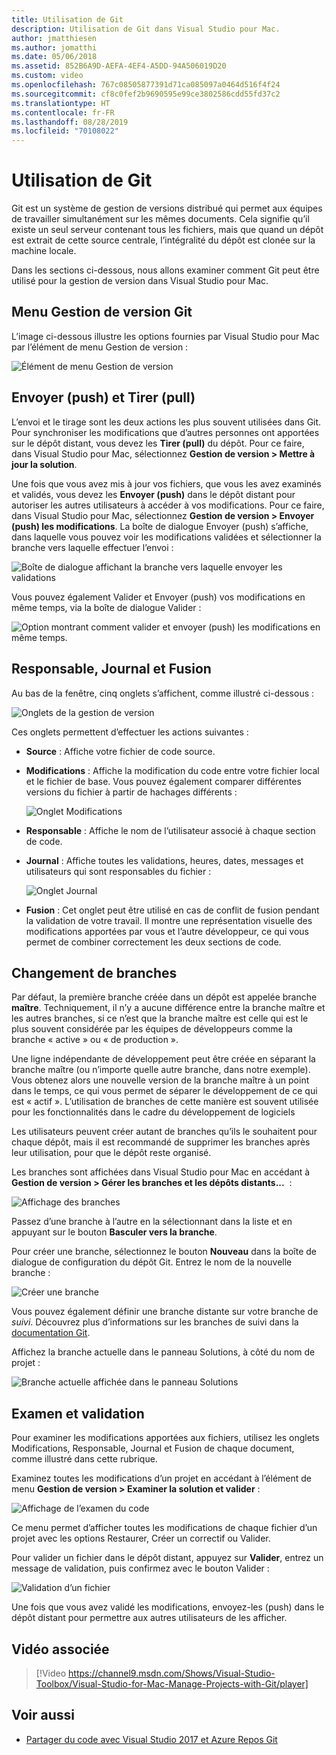 ```yaml
---
title: Utilisation de Git
description: Utilisation de Git dans Visual Studio pour Mac.
author: jmatthiesen
ms.author: jomatthi
ms.date: 05/06/2018
ms.assetid: 852B6A9D-AEFA-4EF4-A5DD-94A506019D20
ms.custom: video
ms.openlocfilehash: 767c08505877391d71ca085097a0464d516f4f24
ms.sourcegitcommit: cf8c0fef2b9690595e99ce3802586cdd55fd37c2
ms.translationtype: HT
ms.contentlocale: fr-FR
ms.lasthandoff: 08/28/2019
ms.locfileid: "70108022"
---
```

# <a name="working-with-git"></a>Utilisation de Git

Git est un système de gestion de versions distribué qui permet aux équipes de travailler simultanément sur les mêmes documents. Cela signifie qu’il existe un seul serveur contenant tous les fichiers, mais que quand un dépôt est extrait de cette source centrale, l’intégralité du dépôt est clonée sur la machine locale.

Dans les sections ci-dessous, nous allons examiner comment Git peut être utilisé pour la gestion de version dans Visual Studio pour Mac.

## <a name="git-version-control-menu"></a>Menu Gestion de version Git

L’image ci-dessous illustre les options fournies par Visual Studio pour Mac par l’élément de menu Gestion de version :

![Élément de menu Gestion de version](media/version-control-gitVersionControlMenu.png)

## <a name="push-and-pull"></a>Envoyer (push) et Tirer (pull)

L’envoi et le tirage sont les deux actions les plus souvent utilisées dans Git. Pour synchroniser les modifications que d’autres personnes ont apportées sur le dépôt distant, vous devez les **Tirer (pull)** du dépôt. Pour ce faire, dans Visual Studio pour Mac, sélectionnez **Gestion de version > Mettre à jour la solution**.

Une fois que vous avez mis à jour vos fichiers, que vous les avez examinés et validés, vous devez les **Envoyer (push)** dans le dépôt distant pour autoriser les autres utilisateurs à accéder à vos modifications. Pour ce faire, dans Visual Studio pour Mac, sélectionnez **Gestion de version > Envoyer (push) les modifications**. La boîte de dialogue Envoyer (push) s’affiche, dans laquelle vous pouvez voir les modifications validées et sélectionner la branche vers laquelle effectuer l’envoi :

![Boîte de dialogue affichant la branche vers laquelle envoyer les validations](media/version-control-gitPush.png)

Vous pouvez également Valider et Envoyer (push) vos modifications en même temps, via la boîte de dialogue Valider :

![Option montrant comment valider et envoyer (push) les modifications en même temps.](media/version-control-commitPush.png)

## <a name="blame-log-and-merge"></a>Responsable, Journal et Fusion

Au bas de la fenêtre, cinq onglets s’affichent, comme illustré ci-dessous :

![Onglets de la gestion de version](media/version-control-gitTabs.png)

Ces onglets permettent d’effectuer les actions suivantes :

* **Source** : Affiche votre fichier de code source.
* **Modifications** : Affiche la modification du code entre votre fichier local et le fichier de base. Vous pouvez également comparer différentes versions du fichier à partir de hachages différents :

    ![Onglet Modifications](media/version-control-gitChange.png)

* **Responsable** : Affiche le nom de l’utilisateur associé à chaque section de code.
* **Journal** : Affiche toutes les validations, heures, dates, messages et utilisateurs qui sont responsables du fichier :

    ![Onglet Journal](media/version-control-gitLog.png)

* **Fusion** : Cet onglet peut être utilisé en cas de conflit de fusion pendant la validation de votre travail. Il montre une représentation visuelle des modifications apportées par vous et l’autre développeur, ce qui vous permet de combiner correctement les deux sections de code.

## <a name="switching-branches"></a>Changement de branches

Par défaut, la première branche créée dans un dépôt est appelée branche **maître**. Techniquement, il n’y a aucune différence entre la branche maître et les autres branches, si ce n’est que la branche maître est celle qui est le plus souvent considérée par les équipes de développeurs comme la branche « active » ou « de production ».

Une ligne indépendante de développement peut être créée en séparant la branche maître (ou n’importe quelle autre branche, dans notre exemple). Vous obtenez alors une nouvelle version de la branche maître à un point dans le temps, ce qui vous permet de séparer le développement de ce qui est « actif ». L’utilisation de branches de cette manière est souvent utilisée pour les fonctionnalités dans le cadre du développement de logiciels

Les utilisateurs peuvent créer autant de branches qu’ils le souhaitent pour chaque dépôt, mais il est recommandé de supprimer les branches après leur utilisation, pour que le dépôt reste organisé.

Les branches sont affichées dans Visual Studio pour Mac en accédant à **Gestion de version > Gérer les branches et les dépôts distants...**  :

![Affichage des branches](media/version-control-gitBranch2.png)

Passez d’une branche à l’autre en la sélectionnant dans la liste et en appuyant sur le bouton **Basculer vers la branche**.

Pour créer une branche, sélectionnez le bouton **Nouveau** dans la boîte de dialogue de configuration du dépôt Git. Entrez le nom de la nouvelle branche :

![Créer une branche](media/version-control-gitBranch.png)

Vous pouvez également définir une branche distante sur votre branche de _suivi_. Découvrez plus d’informations sur les branches de suivi dans la [documentation Git](https://git-scm.com/book/en/v2/Git-Branching-Remote-Branches#Tracking-Branches).

Affichez la branche actuelle dans le panneau Solutions, à côté du nom de projet :

 ![Branche actuelle affichée dans le panneau Solutions](media/version-control-gitBranchName.png)

## <a name="reviewing-and-committing"></a>Examen et validation

Pour examiner les modifications apportées aux fichiers, utilisez les onglets Modifications, Responsable, Journal et Fusion de chaque document, comme illustré dans cette rubrique.

Examinez toutes les modifications d’un projet en accédant à l’élément de menu **Gestion de version > Examiner la solution et valider** :

![Affichage de l’examen du code](media/version-control-gitReviewCommit.png)

Ce menu permet d’afficher toutes les modifications de chaque fichier d’un projet avec les options Restaurer, Créer un correctif ou Valider.

Pour valider un fichier dans le dépôt distant, appuyez sur **Valider**, entrez un message de validation, puis confirmez avec le bouton Valider :

![Validation d’un fichier](media/version-control-gitCommit.png)

Une fois que vous avez validé les modifications, envoyez-les (push) dans le dépôt distant pour permettre aux autres utilisateurs de les afficher.

## <a name="related-video"></a>Vidéo associée

> [!Video https://channel9.msdn.com/Shows/Visual-Studio-Toolbox/Visual-Studio-for-Mac-Manage-Projects-with-Git/player]

## <a name="see-also"></a>Voir aussi

* [Partager du code avec Visual Studio 2017 et Azure Repos Git](/azure/devops/repos/git/share-your-code-in-git-vs-2017)
